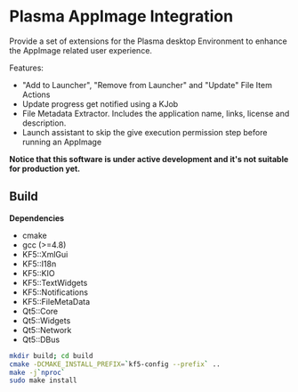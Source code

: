 # Plasma AppImage Integration

Provide a set of extensions for the Plasma desktop Environment to enhance the AppImage related user experience.

Features:
- "Add to Launcher",  "Remove from Launcher" and "Update" File Item Actions
- Update progress get notified using a KJob
- File Metadata Extractor. Includes the application name, links, license and description.
- Launch assistant to skip the give execution permission step before running an AppImage

**Notice that this software is under active development and it's not suitable for production yet.**


## Build
**Dependencies**
- cmake
- gcc (>=4.8)
- KF5::XmlGui 
- KF5::I18n 
- KF5::KIO 
- KF5::TextWidgets
- KF5::Notifications
- KF5::FileMetaData
- Qt5::Core
- Qt5::Widgets
- Qt5::Network
- Qt5::DBus

```bash
mkdir build; cd build
cmake -DCMAKE_INSTALL_PREFIX=`kf5-config --prefix` ..
make -j`nproc`
sudo make install

```
